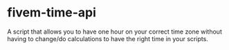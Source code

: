 # fivem-time-api
A script that allows you to have one hour on your correct time zone without having to change/do calculations to have the right time in your scripts.
